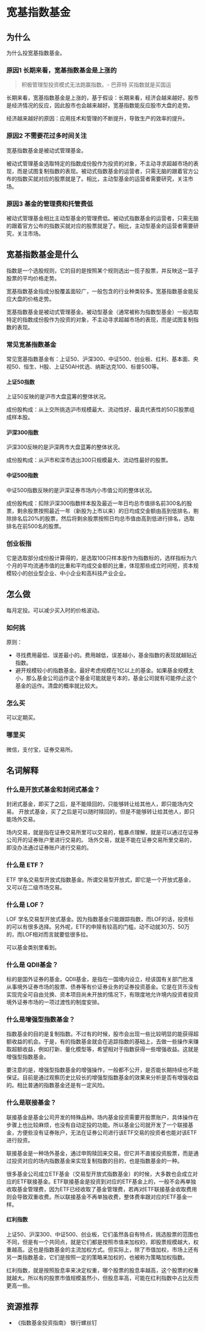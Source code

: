 # 宽基指数基金

## 为什么
为什么投宽基指数基金。

### 原因1 长期来看，宽基指数基金是上涨的
> 积极管理型投资模式无法跑赢指数。- 巴菲特
> 买指数就是买国运

长期来看，宽基指数基金是上涨的，基于假设：长期来看，经济会越来越好。股市是经济情况的反应，因此股市也会越来越好。宽基指数能反应股市大盘的走势。

经济越来越好的原因：应用技术和管理的不断提升，导致生产的效率的提升。

### 原因2 不需要花过多时间关注
宽基指数基金是被动式管理基金。

被动式管理基金选取特定的指数成份股作为投资的对象，不主动寻求超越市场的表现，而是试图复制指数的表现。被动式指数基金的运营者，只需无脑的跟着官方公布的指数买就对应的股票就是了。相比，主动型基金的运营者需要研究，关注市场。

### 原因3 基金的管理费和托管费低
被动式管理基金相比主动型基金的管理费低。被动式指数基金的运营者，只需无脑的跟着官方公布的指数买就对应的股票就是了。相比，主动型基金的运营者需要研究，关注市场。


## 宽基指数基金是什么
指数是一个选股规则，它的目的是按照某个规则选出一揽子股票，并反映这一篮子股票的平均价格走势。

宽基指数基金指成分股覆盖面较广，一般包含的行业种类较多。宽基指数基金能反应大盘的价格走势。

宽基指数基金是被动式管理基金。被动型基金（通常被称为指数型基金）一般选取特定的指数成份股作为投资的对象，不主动寻求超越市场的表现，而是试图复制指数的表现。

### 常见宽基指数基金
常见宽基指数基金有：上证50、沪深300、中证500、创业板、红利、基本面、央视50、恒生、H股、上证50AH优选、纳斯达克100、标普500等。

#### 上证50指数
上证50反映的是沪市大盘蓝筹的整体状况。

成份股构成：从上交所挑选沪市规模最大、流动性好、最具代表性的50只股票组成样本股。

#### 沪深300指数
沪深300反映的是沪深两市大盘蓝筹的整体状况。

成份股构成：从沪市和深市选出300只规模最大、流动性最好的股票。

#### 中证500指数
中证500指数反映的是沪深证券市场内小市值公司的整体状况。

成份股构成：扣除沪深300指数样本股及最近一年日均总市值排名前300名的股票，剩余股票按照最近一年（新股为上市以来）的日均成交金额由高到低排名，剔除排名后20%的股票，然后将剩余股票按照日均总市值由高到低进行排名，选取排名在前500名的股票。

### 创业板指
它是选取部分成份股计算得的，是选取100只样本股作为指数标的，选样指标为六个月的平均流通市值的比重和平均成交金额的比重，体现那些成立时间短，资本规模较小的创业型企业、中小企业和高科技产业企业。

## 怎么做
每月定投。可以减少买入时的价格波动。

### 如何挑
原则：
* 寻找费用最低、误差最小的。费用越低，误差越小，基金指数的表现就越贴近指数。
* 避开规模较小的指数基金。最好考虑规模在1亿以上的基金。如果基金规模太小，那么基金公司运作这个基金可能就是亏本的，基金公司就有可能停止这个基金的运作。清盘的概率就比较大。

### 怎么买
可以定期买。

### 哪里买
微信，支付宝，证券交易所。

## 名词解释
### 什么是开放式基金和封闭式基金？
封闭式基金，即买了之后，是不能赎回的，只能够转让给其他人，即只能场内交易。
开放式基金，买了之后是可以随时赎回的，但是不能够转让给其他人，即只能场外交易。

场内交易，就是指在证券交易所里可以交易的，粗暴点理解，就是可以通过在证券公司开的证券账户里进行交易的。
场外交易，就是不能在证券交易所里交易的，即没办法通过证券账户进行交易的。

### 什么是 ETF？
ETF 学名交易型开放式指数基金。所谓交易型开放式，即它是一个开放式基金，又可以在二级市场交易。

### 什么是 LOF？
LOF 学名交易型开放式基金。因为指数基金只能跟踪指数，而LOF的话，投资标的可以有很多选择。另外呢，ETF的申赎有较高的门槛，动不动就30万、50万的，而LOF相对而言就要低很多拉。

可以基金类别里看到。

### 什么是 QDII基金？
标的是国外证券的基金。QDII基金，是指在一国境内设立，经该国有关部门批准从事境外证券市场的股票、债券等有价证券业务的证券投资基金。它是在货币没有实现完全可自由兑换、资本项目尚未开放的情况下，有限度地允许境内投资者投资境外证券市场的一项过渡性的制度安排。

### 什么是增强型指数基金？
指数基金的目的是复制指数。不过有的时候，股市会出现一些比较明显的能获得超额收益的机会。于是，有的指数基金就会在追踪指数的基础上，去做一些操作来赚取超额收益，例如打新、量化模型等，希望相对于指数获得一些增强收益。这就是增强型指数基金。

要注意的是，增强型指数基金的增强操作，一般都不公开，是否能长期持续也不能保证。目前是通过观察历史比较长的增强型指数基金的效果来分析是否有增强收益的。相比普通的指数基金还是有一定风险。

### 什么是联接基金？
联接基金是基金公司开发的特殊品种。场内基金投资需要开股票账户，具体操作在步骤上也比较麻烦，也没有自动定投的功能。所以基金公司就开发了一个联接基金，方便些没有证券账户，无法在证券公司进行该ETF交易的投资者也能对该ETF进行投资。

联接基金是一种场外基金，通过申购赎回来交易。但它并不直接投资股票，而是通过投资对应的场内指数基金来实现复制指数的目的，也是指数基金的一种。

很多基金公司成立ETF基金（交易型开放式指数基金）的时候，大多数也会成立对应的ETF联接基金。ETF联接基金是投资到对应的ETF基金上的，一般不会再单独收取基金管理费，因为ETF已经收取了基金管理费，若再对ETF联接基金收取费用则会导致双重收费。所以联接基金不再单独收费，整体费率跟对应的ETF基金一样。

#### 红利指数
上证50、沪深300、中证500、创业板，它们虽然各自有特点，挑选股票的范围也不同，但是有一个共同点，就是它们都是按照市值来加权的，即股票规模越大，权重越高。这也是指数基金的主流加权方式。但实际上，除了市值加权，市场上还有另一类指数基金，它们是按照一定的策略来加权的，也被称为策略加权指数。

红利指数，就是按照股息率来决定权重，哪个股票的股息率越高，这个股票的权重就越大。所以有的股票市值规模虽然小，但股息率高，可能在红利指数中占比反而更高一些。

## 资源推荐
* 《指数基金投资指南》 银行螺丝钉

